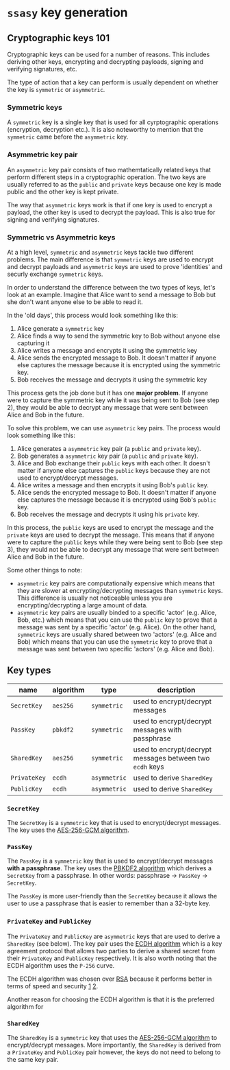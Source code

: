 # `ssasy` key generation

## Cryptographic keys 101

Cryptographic keys can be used for a number of reasons. This includes deriving other keys, encrypting and decrypting payloads, signing and verifying signatures, etc.

The type of action that a key can perform is usually dependent on whether the key is `symmetric` or `asymmetric`.

### Symmetric keys

A `symmetric` key is a single key that is used for all cyrptographic operations (encryption, decryption etc.). It is also noteworthy to mention that the `symmetric` came before the `asymmetric` key.

### Asymmetric key pair

An `asymmetric` key pair consists of two mathemtatically related keys that perform different steps in a cryptographic operation. The two keys are usually referred to as the `public` and `private` keys because one key is made public and the other key is kept private.

The way that `asymmetric` keys work is that if one key is used to encrypt a payload, the other key is used to decrypt the payload. This is also true for signing and verifying signatures.

### Symmetric vs Asymmetric keys

At a high level, `symmetric` and `asymmetric` keys tackle two different problems. The main difference is that `symmetric` keys are used to encrypt and decrypt payloads and `asymmetric` keys are used to prove 'identities' and securly exchange `symmetric` keys.

In order to understand the difference between the two types of keys, let's look at an example. Imagine that Alice want to send a message to Bob but she don't want anyone else to be able to read it.

In the 'old days', this process would look something like this:

1. Alice generate a `symmetric` key
2. Alice finds a way to send the symmetric key to Bob without anyone else capturing it
3. Alice writes a message and encrypts it using the symmetric key
4. Alice sends the encrypted message to Bob. It doesn't matter if anyone else captures the message because it is encrypted using the symmetric key.
5. Bob receives the message and decrypts it using the symmetric key

This process gets the job done but it has one **major problem**. If anyone were to capture the symmetric key while it was being sent to Bob (see step 2), they would be able to decrypt any message that were sent between Alice and Bob in the future.

To solve this problem, we can use `asymmetric` key pairs. The process would look something like this:

1. Alice generates a `asymmetric` key pair (a `public` and `private` key).
2. Bob generates a `asymmetric` key pair (a `public` and `private` key).
3. Alice and Bob exchange their `public` keys with each other. It doesn't matter if anyone else captures the `public` keys because they are not used to encrypt/decrypt messages.
4. Alice writes a message and then encrypts it using Bob's `public` key.
5. Alice sends the encrypted message to Bob. It doesn't matter if anyone else captures the message because it is encrypted using Bob's `public` key.
6. Bob receives the message and decrypts it using his `private` key.

In this process, the `public` keys are used to encrypt the message and the `private` keys are used to decrypt the message. This means that if anyone were to capture the `public` keys while they were being sent to Bob (see step 3), they would not be able to decrypt any message that were sent between Alice and Bob in the future.

Some other things to note:

- `asymmetric` key pairs are computationally expensive which means that they are slower at encrypting/decrypting messages than `symmetric` keys. This difference is usually not noticeable unless you are encrypting/decrypting a large amount of data.
- `asymmetric` key pairs are usually binded to a specific 'actor' (e.g. Alice, Bob, etc.) which means that you can use the `public` key to prove that a message was sent by a specific 'actor' (e.g. Alice). On the other hand, `symmetric` keys are usually shared between two 'actors' (e.g. Alice and Bob) which means that you can use the `symmetric` key to prove that a message was sent between two specific 'actors' (e.g. Alice and Bob).

## Key types

| name         | algorithm | type         | description                                              |
| ------------ | --------- | ------------ | -------------------------------------------------------- |
| `SecretKey`  | `aes256`  | `symmetric`  | used to encrypt/decrypt messages                         |
| `PassKey`    | `pbkdf2`  | `symmetric`  | used to encrypt/decrypt messages with passphrase         |
| `SharedKey`  | `aes256`  | `symmetric`  | used to encrypt/decrypt messages between two `ecdh` keys |
| `PrivateKey` | `ecdh`    | `asymmetric` | used to derive `SharedKey`                               |
| `PublicKey`  | `ecdh`    | `asymmetric` | used to derive `SharedKey`                               |

### `SecretKey`

The `SecretKey` is a `symmetric` key that is used to encrypt/decrypt messages. The key uses the [AES-256-GCM algorithm](https://developer.mozilla.org/en-US/docs/Web/API/SubtleCrypto/encrypt#aes-gcm).

### `PassKey`

The `PassKey` is a `symmetric` key that is used to encrypt/decrypt messages **with a passphrase**. The key uses the [PBKDF2 algorithm](https://developer.mozilla.org/en-US/docs/Web/API/SubtleCrypto/deriveKey#pbkdf2) which derives a `SecretKey` from a passphrase. In other words: passphrase -> `PassKey` -> `SecretKey`.

The `PassKey` is more user-friendly than the `SecretKey` because it allows the user to use a passphrase that is easier to remember than a 32-byte key.

### `PrivateKey` and `PublicKey`

The `PrivateKey` and `PublicKey` are `asymmetric` keys that are used to derive a `SharedKey` (see below). The key pair uses the [ECDH algorithm](https://developer.mozilla.org/en-US/docs/Web/API/SubtleCrypto/deriveKey#ecdh) which is a key agreement protocol that allows two parties to derive a shared secret from their `PrivateKey` and `PublicKey` respectively. It is also worth noting that the ECDH algorithm uses the `P-256` curve.

The ECDH algorithm was chosen over [RSA](https://developer.mozilla.org/en-US/docs/Web/API/SubtleCrypto/encrypt#rsa-oaep) because it performs better in terms of speed and security [1](https://api.semanticscholar.org/CorpusID:203655425) [2](https://api.semanticscholar.org/CorpusID:975015).

Another reason for choosing the ECDH algorithm is that it is the preferred algorithm for 

### `SharedKey`

The `SharedKey` is a `symmetric` key that uses the [AES-256-GCM algorithm](https://developer.mozilla.org/en-US/docs/Web/API/SubtleCrypto/encrypt#aes-gcm) to encrypt/decrypt messages. More importantly, the `SharedKey` is derived from a `PrivateKey` and `PublicKey` pair however, the keys do not need to belong to the same key pair.
